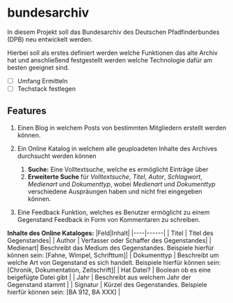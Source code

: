 # bundesarchiv
In diesem Projekt soll das Bundesarchiv des Deutschen Pfadfinderbundes (DPB) neu entwickelt werden.

Hierbei soll als erstes definiert werden welche Funktionen das alte Archiv hat und anschließend festgestellt werden welche Technologie dafür am besten geeignet sind.

- [ ] Umfang Ermitteln
- [ ] Techstack festlegen

## Features

1. Einen Blog in welchem Posts von bestimmten Mitgliedern 
erstellt werden können.
2. Ein Online Katalog in welchem alle geuploadeten Inhalte des Archives durchsucht werden können
   
   1. **Suche:** Eine Volltextsuche, welche es ermöglicht Einträge über
   2. **Erweiterte Suche** für *Volltextsuche*, *Titel*, *Autor*, *Schlagwort*, *Medienart* und *Dokumenttyp*, wobei *Medienart* und *Dokumenttyp* verschiedene Auspräungen haben und nicht frei eingegeben können.
3. Eine Feedback Funktion, welches es Benutzer ermöglicht zu einem Gegenstand Feedback in Form von Kommentaren zu schreiben.

**Inhalte des Online Kataloges:**
|Feld|Inhalt|
   |----|------|
   | Titel | Titel des Gegenstandes|
   | Author | Verfasser oder Schaffer des Gegenstandes|
   | Medienart| Beschreibt das Medium des Gegenstandes. Beispiele hierfür können sein: [Fahne, Wimpel, Schrifttum]|
   | Dokumenttyp | Beschreibt um welche Art von Gegenstand es sich handelt. Beispiele hierfür können sein: [Chronik, Dokumentation, Zeitschrift]|
   | Hat Datei? | Boolean ob es eine beigefügte Datei gibt |
   | Jahr | Beschreibt aus welchem Jahr der Gegenstand stammt |
   | Signatur | Kürzel des Gegenstandes. Beispiele hierfür können sein: [BA 912, BA XXX] |